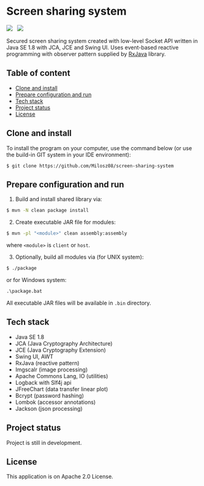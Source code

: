 # Screen sharing system

[![](https://img.shields.io/badge/Made%20with-Java%20SE%201.8-brown.svg)](https://www.java.com/en/)&nbsp;&nbsp;
[![](https://img.shields.io/badge/Build%20with-Maven%203.9.4-1abc9c.svg)](https://maven.apache.org//)&nbsp;&nbsp;

Secured screen sharing system created with low-level Socket API written in Java SE 1.8 with JCA, JCE and Swing UI. Uses
event-based reactive programming with observer pattern supplied by [RxJava](https://github.com/ReactiveX/RxJava)
library.

## Table of content

* [Clone and install](#clone-and-install)
* [Prepare configuration and run](#prepare-configuration-and-run)
* [Tech stack](#tech-stack)
* [Project status](#project-status)
* [License](#license)

<a name="clone-and-install"></a>

## Clone and install

To install the program on your computer, use the command below (or use the build-in GIT system in your IDE environment):

```
$ git clone https://github.com/Milosz08/screen-sharing-system
```

<a name="prepare-configuration-and-run"></a>

## Prepare configuration and run

1. Build and install shared library via:

```bash
$ mvn -N clean package install
```

2. Create executable JAR file for modules:

```bash
$ mvn -pl "<module>" clean assembly:assembly
```

where `<module>` is `client` or `host`.

3. Optionally, build all modules via (for UNIX system):

```bash
$ ./package
```

or for Windows system:

```cmd
.\package.bat
```

All executable JAR files will be available in `.bin` directory.

<a name="tech-stack"></a>

## Tech stack

* Java SE 1.8
* JCA (Java Cryptography Architecture)
* JCE (Java Cryptography Extension)
* Swing UI, AWT
* RxJava (reactive pattern)
* Imgscalr (image processing)
* Apache Commons Lang, IO (utilities)
* Logback with Slf4j api
* JFreeChart (data transfer linear plot)
* Bcrypt (password hashing)
* Lombok (accessor annotations)
* Jackson (json processing)

<a name="project-status"></a>

## Project status

Project is still in development.

<a name="license"></a>

## License

This application is on Apache 2.0 License.
